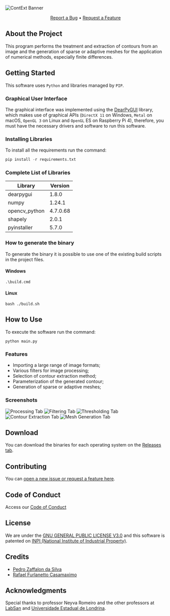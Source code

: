 ![ContExt Banner](https://i.ibb.co/4SkhSKG/cont-Ext-Cover.png)
<p align="center">
  <a href="https://github.com/RafaelCasamaximo/contExt/issues/new/choose">Report a Bug</a> •
  <a href="https://github.com/RafaelCasamaximo/contExt/issues/new/choose">Request a Feature</a>
</p>

## About the Project
This program performs the treatment and extraction of contours from an image and the generation of sparse or adaptive meshes for the application of numerical methods, especially finite differences.

## Getting Started
This software uses `Python` and libraries managed by `PIP`.

### Graphical User Interface
The graphical interface was implemented using the [DearPyGUI](https://github.com/hoffstadt/DearPyGui) library, which makes use of graphical APIs (`DirectX 11` on Windows, `Metal` on macOS, `OpenGL 3` on Linux and `OpenGL` ES on Raspberry Pi 4), therefore, you must have the necessary drivers and software to run this software.

### Installing Libraries
To install all the requirements run the command:
```python
pip install -r requirements.txt
```
### Complete List of Libraries
| Library | Version |
|--|--|
| dearpygui | 1.8.0 |
| numpy| 1.24.1 |
| opencv_python| 4.7.0.68 |
| shapely| 2.0.1 |
| pyinstaller| 5.7.0 |

### How to generate the binary
To generate the binary it is possible to use one of the existing build scripts in the project files.

#### Windows

    .\build.cmd
#### Linux

    bash ./build.sh

## How to Use

To execute the software run the command:

    python main.py

### Features

 - Importing a large range of image formats;
 - Various filters for image processing;
 - Selection of contour extraction method;
 - Parameterization of the generated contour;
 - Generation of sparse or adaptive meshes;

### Screenshots
![Processing Tab](https://i.ibb.co/YbB9Td1/image.png)
![Filtering Tab](https://i.ibb.co/Svt0bjb/1.png)
![Thresholding Tab](https://i.ibb.co/dbPHGX8/2.png)
![Contour Extraction Tab](https://i.ibb.co/WkBhxfB/3.png)
![Mesh Generation Tab](https://i.ibb.co/fYpFPRM/4.png)

## Download
You can download the binaries for each operating system on the [Releases tab](https://github.com/RafaelCasamaximo/contExt/releases).

## Contributing
You can [open a new issue or request a feature here](https://github.com/RafaelCasamaximo/contExt/issues/new/choose).

## Code of Conduct
Access our [Code of Conduct](https://github.com/RafaelCasamaximo/contExt/blob/main/CODE_OF_CONDUCT.md)

## License
We are under the [GNU GENERAL PUBLIC LICENSE V3.0](https://github.com/RafaelCasamaximo/contExt/blob/main/LICENSE) and this software is patented on [INPI (National Institute of Industrial Property)](https://www.gov.br/inpi/pt-br).

## Credits

 - [Pedro Zaffalon da Silva](https://github.com/PedroZaffalon)
 - [Rafael Furlanetto Casamaximo](https://github.com/RafaelCasamaximo)
## Acknowledgments
Special thanks to professor Neyva Romeiro and the other professors at [LabSan](http://www.uel.br/laboratorios/labsan/index.html) and [Universidade Estadual de Londrina](https://portal.uel.br/home/).
